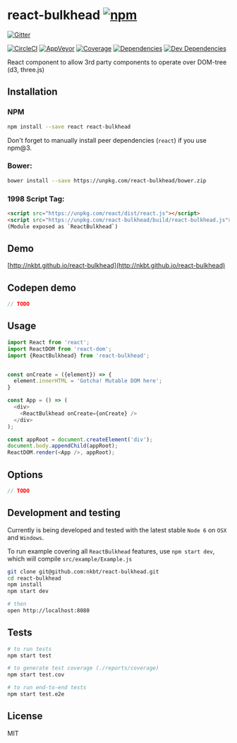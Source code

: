 # react-bulkhead [![npm](https://img.shields.io/npm/v/react-bulkhead.svg?style=flat-square)](https://www.npmjs.com/package/react-bulkhead)

[![Gitter](https://img.shields.io/gitter/room/nkbt/help.svg?style=flat-square)](https://gitter.im/nkbt/help)

[![CircleCI](https://img.shields.io/circleci/project/nkbt/react-bulkhead.svg?style=flat-square&label=nix-build)](https://circleci.com/gh/nkbt/react-bulkhead)
[![AppVeyor](https://img.shields.io/appveyor/ci/nkbt/react-bulkhead.svg?style=flat-square&label=win-build)](https://ci.appveyor.com/project/nkbt/react-bulkhead)
[![Coverage](https://img.shields.io/codecov/c/github/nkbt/react-bulkhead.svg?style=flat-square)](https://codecov.io/github/nkbt/react-bulkhead?branch=master)
[![Dependencies](https://img.shields.io/david/nkbt/react-bulkhead.svg?style=flat-square)](https://david-dm.org/nkbt/react-bulkhead)
[![Dev Dependencies](https://img.shields.io/david/dev/nkbt/react-bulkhead.svg?style=flat-square)](https://david-dm.org/nkbt/react-bulkhead#info=devDependencies)

React component to allow 3rd party components to operate over DOM-tree (d3, three.js)

## Installation

### NPM
```sh
npm install --save react react-bulkhead
```

Don't forget to manually install peer dependencies (`react`) if you use npm@3.


### Bower:
```sh
bower install --save https://unpkg.com/react-bulkhead/bower.zip
```


### 1998 Script Tag:
```html
<script src="https://unpkg.com/react/dist/react.js"></script>
<script src="https://unpkg.com/react-bulkhead/build/react-bulkhead.js"></script>
(Module exposed as `ReactBulkhead`)
```


## Demo

[http://nkbt.github.io/react-bulkhead](http://nkbt.github.io/react-bulkhead)

## Codepen demo

```js
// TODO
```

## Usage
```js
import React from 'react';
import ReactDOM from 'react-dom';
import {ReactBulkhead} from 'react-bulkhead';


const onCreate = ({element}) => {
  element.innerHTML = 'Gotcha! Mutable DOM here';
}

const App = () => (
  <div>
    <ReactBulkhead onCreate={onCreate} />
  </div>
);

const appRoot = document.createElement('div');
document.body.appendChild(appRoot);
ReactDOM.render(<App />, appRoot);
```

## Options

```js
// TODO
```

## Development and testing

Currently is being developed and tested with the latest stable `Node 6` on `OSX` and `Windows`.

To run example covering all `ReactBulkhead` features, use `npm start dev`, which will compile `src/example/Example.js`

```bash
git clone git@github.com:nkbt/react-bulkhead.git
cd react-bulkhead
npm install
npm start dev

# then
open http://localhost:8080
```

## Tests

```bash
# to run tests
npm start test

# to generate test coverage (./reports/coverage)
npm start test.cov

# to run end-to-end tests
npm start test.e2e
```

## License

MIT
